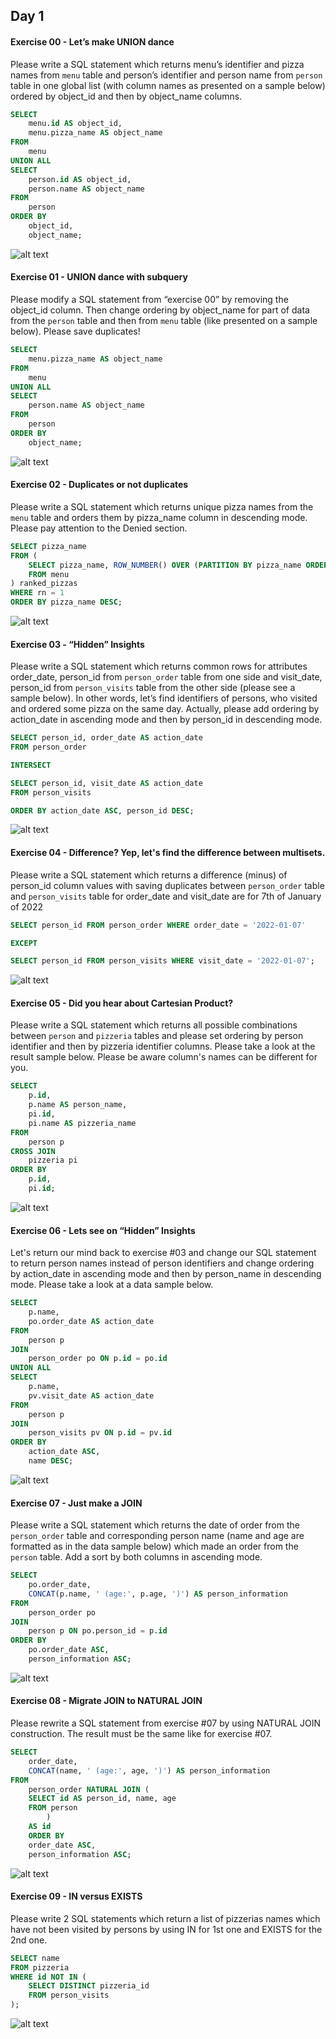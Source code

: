 ## Day 1

#### Exercise 00 - Let’s make UNION dance

Please write a SQL statement which returns menu’s identifier and pizza names from `menu` table and person’s identifier and person name from `person` table in one global list (with column names as presented on a sample below) ordered by object_id and then by object_name columns.

```sql
SELECT
    menu.id AS object_id,
    menu.pizza_name AS object_name
FROM
    menu
UNION ALL
SELECT
    person.id AS object_id,
    person.name AS object_name
FROM
    person
ORDER BY
    object_id,
    object_name;
```

![alt text](image.png)

#### Exercise 01 - UNION dance with subquery

Please modify a SQL statement from “exercise 00” by removing the object_id column. Then change ordering by object_name for part of data from the `person` table and then from `menu` table (like presented on a sample below). Please save duplicates!

```sql
SELECT
    menu.pizza_name AS object_name
FROM
    menu
UNION ALL
SELECT
    person.name AS object_name
FROM
    person
ORDER BY
    object_name;
```

![alt text](image-1.png)

#### Exercise 02 - Duplicates or not duplicates

Please write a SQL statement which returns unique pizza names from the `menu` table and orders them by pizza_name column in descending mode. Please pay attention to the Denied section.

```sql
SELECT pizza_name
FROM (
    SELECT pizza_name, ROW_NUMBER() OVER (PARTITION BY pizza_name ORDER BY pizza_name) as rn
    FROM menu
) ranked_pizzas
WHERE rn = 1
ORDER BY pizza_name DESC;
```

![alt text](image-2.png)

#### Exercise 03 - “Hidden” Insights

Please write a SQL statement which returns common rows for attributes order_date, person_id from `person_order` table from one side and visit_date, person_id from `person_visits` table from the other side (please see a sample below). In other words, let’s find identifiers of persons, who visited and ordered some pizza on the same day. Actually, please add ordering by action_date in ascending mode and then by person_id in descending mode.

```sql
SELECT person_id, order_date AS action_date
FROM person_order

INTERSECT

SELECT person_id, visit_date AS action_date
FROM person_visits

ORDER BY action_date ASC, person_id DESC;
```

![alt text](image-3.png)

#### Exercise 04 - Difference? Yep, let's find the difference between multisets.

Please write a SQL statement which returns a difference (minus) of person_id column values with saving duplicates between `person_order` table and `person_visits` table for order_date and visit_date are for 7th of January of 2022

```sql
SELECT person_id FROM person_order WHERE order_date = '2022-01-07'

EXCEPT

SELECT person_id FROM person_visits WHERE visit_date = '2022-01-07';
```
![alt text](image-4.png)

#### Exercise 05 - Did you hear about Cartesian Product?

Please write a SQL statement which returns all possible combinations between `person` and `pizzeria` tables and please set ordering by person identifier and then by pizzeria identifier columns. Please take a look at the result sample below. Please be aware column's names can be different for you.

```sql
SELECT
    p.id,
    p.name AS person_name,
    pi.id,
    pi.name AS pizzeria_name
FROM
    person p
CROSS JOIN
    pizzeria pi
ORDER BY
    p.id,
    pi.id;
```

![alt text](image-5.png)

#### Exercise 06 - Lets see on “Hidden” Insights

Let's return our mind back to exercise #03 and change our SQL statement to return person names instead of person identifiers and change ordering by action_date in ascending mode and then by person_name in descending mode. Please take a look at a data sample below.

```sql
SELECT
    p.name,
    po.order_date AS action_date
FROM
    person p
JOIN
    person_order po ON p.id = po.id
UNION ALL
SELECT
    p.name,
    pv.visit_date AS action_date
FROM
    person p
JOIN
    person_visits pv ON p.id = pv.id
ORDER BY
    action_date ASC,
    name DESC;
```

![alt text](image-6.png)

#### Exercise 07 - Just make a JOIN

Please write a SQL statement which returns the date of order from the `person_order` table and corresponding person name (name and age are formatted as in the data sample below) which made an order from the `person` table. Add a sort by both columns in ascending mode.

```sql
SELECT
    po.order_date,
    CONCAT(p.name, ' (age:', p.age, ')') AS person_information
FROM
    person_order po
JOIN
    person p ON po.person_id = p.id
ORDER BY
    po.order_date ASC,
    person_information ASC;
```

![alt text](image-7.png)

#### Exercise 08 - Migrate JOIN to NATURAL JOIN

Please rewrite a SQL statement from exercise #07 by using NATURAL JOIN construction. The result must be the same like for exercise #07. 

```sql
SELECT
    order_date,
    CONCAT(name, ' (age:', age, ')') AS person_information
FROM
    person_order NATURAL JOIN (
    SELECT id AS person_id, name, age
	FROM person
		)
	AS id 
	ORDER BY 
	order_date ASC,
	person_information ASC;
```

![alt text](image-8.png)

#### Exercise 09 - IN versus EXISTS

Please write 2 SQL statements which return a list of pizzerias names which have not been visited by persons by using IN for 1st one and EXISTS for the 2nd one.

```sql
SELECT name
FROM pizzeria
WHERE id NOT IN (
    SELECT DISTINCT pizzeria_id
    FROM person_visits
);
```

![alt text](image-9.png)
